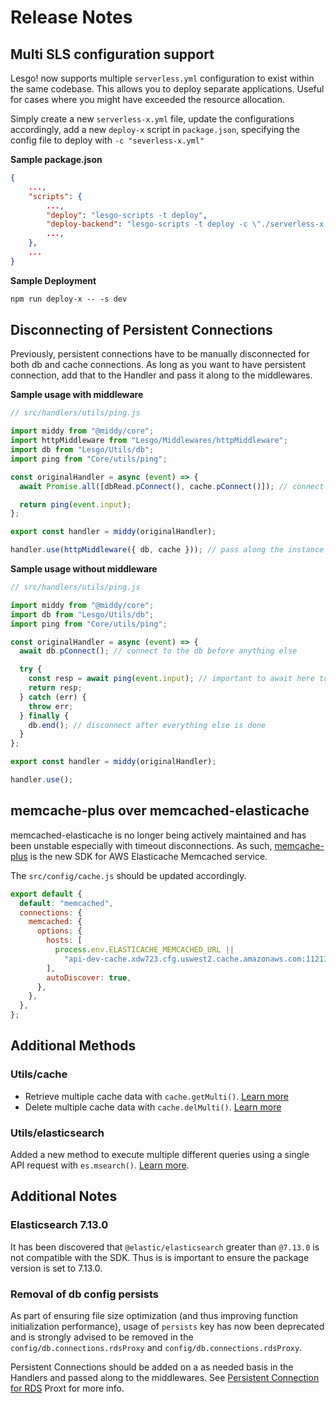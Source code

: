 # Release Notes

## Multi SLS configuration support

Lesgo! now supports multiple `serverless.yml` configuration to exist within the same codebase. This allows you to deploy separate applications. Useful for cases where you might have exceeded the resource allocation.

Simply create a new `serverless-x.yml` file, update the configurations accordingly, add a new `deploy-x` script in `package.json`, specifying the config file to deploy with `-c "severless-x.yml"`

**Sample package.json**

```json
{
    ...,
    "scripts": {
        ...,
        "deploy": "lesgo-scripts -t deploy",
        "deploy-backend": "lesgo-scripts -t deploy -c \"./serverless-x.yml\"",
        ...,
    },
    ...
}
```

**Sample Deployment**

```apache
npm run deploy-x -- -s dev
```

## Disconnecting of Persistent Connections

Previously, persistent connections have to be manually disconnected for both db and cache connections. As long as you want to have persistent connection, add that to the Handler and pass it along to the middlewares.

**Sample usage with middleware**

```js
// src/handlers/utils/ping.js

import middy from "@middy/core";
import httpMiddleware from "Lesgo/Middlewares/httpMiddleware";
import db from "Lesgo/Utils/db";
import ping from "Core/utils/ping";

const originalHandler = async (event) => {
  await Promise.all([dbRead.pConnect(), cache.pConnect()]); // connect to the db and cache before anything else

  return ping(event.input);
};

export const handler = middy(originalHandler);

handler.use(httpMiddleware({ db, cache })); // pass along the instance to the middleware
```

**Sample usage without middleware**

```js
// src/handlers/utils/ping.js

import middy from "@middy/core";
import db from "Lesgo/Utils/db";
import ping from "Core/utils/ping";

const originalHandler = async (event) => {
  await db.pConnect(); // connect to the db before anything else

  try {
    const resp = await ping(event.input); // important to await here to prevent premature disconnection
    return resp;
  } catch (err) {
    throw err;
  } finally {
    db.end(); // disconnect after everything else is done
  }
};

export const handler = middy(originalHandler);

handler.use();
```

## memcache-plus over memcached-elasticache

memcached-elasticache is no longer being actively maintained and has been unstable especially with timeout disconnections. As such, [memcache-plus](https://www.npmjs.com/package/memcache-plus) is the new SDK for AWS Elasticache Memcached service.

The `src/config/cache.js` should be updated accordingly.

```js
export default {
  default: "memcached",
  connections: {
    memcached: {
      options: {
        hosts: [
          process.env.ELASTICACHE_MEMCACHED_URL ||
            "api-dev-cache.xdw723.cfg.uswest2.cache.amazonaws.com:11211",
        ],
        autoDiscover: true,
      },
    },
  },
};
```

## Additional Methods

### Utils/cache

- Retrieve multiple cache data with `cache.getMulti()`. [Learn more](../advance/cache.md#retrieving-multiple-data-from-the-cache)
- Delete multiple cache data with `cache.delMulti()`. [Learn more](../advance/cache.md#deleting-multiple-cache-data)

### Utils/elasticsearch

Added a new method to execute multiple different queries using a single API request with `es.msearch()`. [Learn more](../packages/elasticsearch.md#esmsearch).

## Additional Notes

### Elasticsearch 7.13.0

It has been discovered that `@elastic/elasticsearch` greater than `@7.13.0` is not compatible with the SDK. Thus is is important to ensure the package version is set to 7.13.0.

### Removal of db config persists

As part of ensuring file size optimization (and thus improving function initialization performance), usage of `persists` key has now been deprecated and is strongly advised to be removed in the `config/db.connections.rdsProxy` and `config/db.connections.rdsProxy`.

Persistent Connections should be added on a as needed basis in the Handlers and passed along to the middlewares. See [Persistent Connection for RDS](../database/rds-aurora.md#persistent-connection-for-rds-proxy) Proxt for more info.
